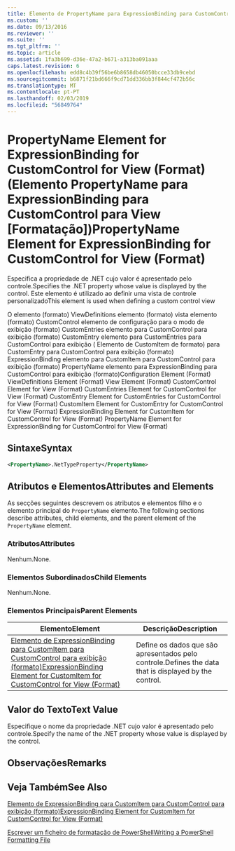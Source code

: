 ```yaml
---
title: Elemento de PropertyName para ExpressionBinding para CustomControl para exibição (formato) | Documentos da Microsoft
ms.custom: ''
ms.date: 09/13/2016
ms.reviewer: ''
ms.suite: ''
ms.tgt_pltfrm: ''
ms.topic: article
ms.assetid: 1fa3b699-d36e-47a2-b671-a313ba091aaa
caps.latest.revision: 6
ms.openlocfilehash: edd8c4b39f56be6b8658db46050bcce33db9cebd
ms.sourcegitcommit: b6871f21bd666f9cd71dd336bb3f844cf472b56c
ms.translationtype: MT
ms.contentlocale: pt-PT
ms.lasthandoff: 02/03/2019
ms.locfileid: "56849764"
---
```

# <a name="propertyname-element-for-expressionbinding-for-customcontrol-for-view-format"></a><span data-ttu-id="2f8d6-102">PropertyName Element for ExpressionBinding for CustomControl for View (Format) (Elemento PropertyName para ExpressionBinding para CustomControl para View [Formatação])</span><span class="sxs-lookup"><span data-stu-id="2f8d6-102">PropertyName Element for ExpressionBinding for CustomControl for View (Format)</span></span>

<span data-ttu-id="2f8d6-103">Especifica a propriedade de .NET cujo valor é apresentado pelo controle.</span><span class="sxs-lookup"><span data-stu-id="2f8d6-103">Specifies the .NET property whose value is displayed by the control.</span></span> <span data-ttu-id="2f8d6-104">Este elemento é utilizado ao definir uma vista de controle personalizado</span><span class="sxs-lookup"><span data-stu-id="2f8d6-104">This element is used when defining a custom control view</span></span>

<span data-ttu-id="2f8d6-105">O elemento (formato) ViewDefinitions elemento (formato) vista elemento (formato) CustomControl elemento de configuração para o modo de exibição (formato) CustomEntries elemento para CustomControl para exibição (formato) CustomEntry elemento para CustomEntries para CustomControl para exibição ( Elemento de CustomItem de formato) para CustomEntry para CustomControl para exibição (formato) ExpressionBinding elemento para CustomItem para CustomControl para exibição (formato) PropertyName elemento para ExpressionBinding para CustomControl para exibição (formato)</span><span class="sxs-lookup"><span data-stu-id="2f8d6-105">Configuration Element (Format) ViewDefinitions Element (Format) View Element (Format) CustomControl Element for View (Format) CustomEntries Element for CustomControl for View (Format) CustomEntry Element for CustomEntries for CustomControl for View (Format) CustomItem Element for CustomEntry for CustomControl for View (Format) ExpressionBinding Element for CustomItem for CustomControl for View (Format) PropertyName Element for ExpressionBinding for CustomControl for View (Format)</span></span>

## <a name="syntax"></a><span data-ttu-id="2f8d6-106">Sintaxe</span><span class="sxs-lookup"><span data-stu-id="2f8d6-106">Syntax</span></span>

```xml
<PropertyName>.NetTypeProperty</PropertyName>
```

## <a name="attributes-and-elements"></a><span data-ttu-id="2f8d6-107">Atributos e Elementos</span><span class="sxs-lookup"><span data-stu-id="2f8d6-107">Attributes and Elements</span></span>

<span data-ttu-id="2f8d6-108">As secções seguintes descrevem os atributos e elementos filho e o elemento principal do `PropertyName` elemento.</span><span class="sxs-lookup"><span data-stu-id="2f8d6-108">The following sections describe attributes, child elements, and the parent element of the `PropertyName` element.</span></span>

### <a name="attributes"></a><span data-ttu-id="2f8d6-109">Atributos</span><span class="sxs-lookup"><span data-stu-id="2f8d6-109">Attributes</span></span>

<span data-ttu-id="2f8d6-110">Nenhum.</span><span class="sxs-lookup"><span data-stu-id="2f8d6-110">None.</span></span>

### <a name="child-elements"></a><span data-ttu-id="2f8d6-111">Elementos Subordinados</span><span class="sxs-lookup"><span data-stu-id="2f8d6-111">Child Elements</span></span>

<span data-ttu-id="2f8d6-112">Nenhum.</span><span class="sxs-lookup"><span data-stu-id="2f8d6-112">None.</span></span>

### <a name="parent-elements"></a><span data-ttu-id="2f8d6-113">Elementos Principais</span><span class="sxs-lookup"><span data-stu-id="2f8d6-113">Parent Elements</span></span>

|<span data-ttu-id="2f8d6-114">Elemento</span><span class="sxs-lookup"><span data-stu-id="2f8d6-114">Element</span></span>|<span data-ttu-id="2f8d6-115">Descrição</span><span class="sxs-lookup"><span data-stu-id="2f8d6-115">Description</span></span>|
|-------------|-----------------|
|[<span data-ttu-id="2f8d6-116">Elemento de ExpressionBinding para CustomItem para CustomControl para exibição (formato)</span><span class="sxs-lookup"><span data-stu-id="2f8d6-116">ExpressionBinding Element for CustomItem for CustomControl for View (Format)</span></span>](./expressionbinding-element-for-customitem-for-customcontrol-for-view-format.md)|<span data-ttu-id="2f8d6-117">Define os dados que são apresentados pelo controle.</span><span class="sxs-lookup"><span data-stu-id="2f8d6-117">Defines the data that is displayed by the control.</span></span>|

## <a name="text-value"></a><span data-ttu-id="2f8d6-118">Valor do Texto</span><span class="sxs-lookup"><span data-stu-id="2f8d6-118">Text Value</span></span>

<span data-ttu-id="2f8d6-119">Especifique o nome da propriedade .NET cujo valor é apresentado pelo controle.</span><span class="sxs-lookup"><span data-stu-id="2f8d6-119">Specify the name of the .NET property whose value is displayed by the control.</span></span>

## <a name="remarks"></a><span data-ttu-id="2f8d6-120">Observações</span><span class="sxs-lookup"><span data-stu-id="2f8d6-120">Remarks</span></span>

## <a name="see-also"></a><span data-ttu-id="2f8d6-121">Veja Também</span><span class="sxs-lookup"><span data-stu-id="2f8d6-121">See Also</span></span>

[<span data-ttu-id="2f8d6-122">Elemento de ExpressionBinding para CustomItem para CustomControl para exibição (formato)</span><span class="sxs-lookup"><span data-stu-id="2f8d6-122">ExpressionBinding Element for CustomItem for CustomControl for View (Format)</span></span>](./expressionbinding-element-for-customitem-for-customcontrol-for-view-format.md)

[<span data-ttu-id="2f8d6-123">Escrever um ficheiro de formatação de PowerShell</span><span class="sxs-lookup"><span data-stu-id="2f8d6-123">Writing a PowerShell Formatting File</span></span>](./writing-a-powershell-formatting-file.md)
